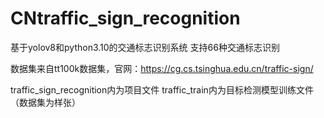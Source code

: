 # CNtraffic_sign_recognition

基于yolov8和python3.10的交通标志识别系统
支持66种交通标志识别

数据集来自tt100k数据集，官网：https://cg.cs.tsinghua.edu.cn/traffic-sign/

traffic_sign_recognition内为项目文件
traffic_train内为目标检测模型训练文件（数据集为样张）
